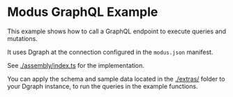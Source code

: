 # Modus GraphQL Example

This example shows how to call a GraphQL endpoint to execute queries and mutations.

It uses Dgraph at the connection configured in the `modus.json` manifest.

See [./assembly/index.ts](./assembly/index.ts) for the implementation.

You can apply the schema and sample data located in the [./extras/](./extras/) folder
to your Dgraph instance, to run the queries in the example functions.
